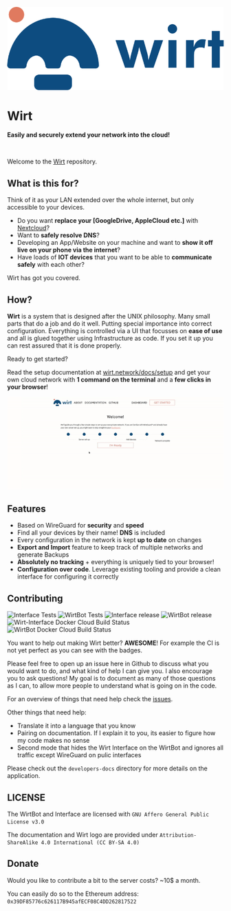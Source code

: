 ![Wirt logo](Interface/public/logo.svg)

# Wirt
**Easily and securely extend your network into the cloud!**

<br/>


Welcome to the [Wirt](https://wirt.network) repository.

## What is this for?

Think of it as your LAN extended over the whole internet, but only accessible to your devices.

- Do you want **replace your [GoogleDrive, AppleCloud etc.]** with [Nextcloud](https://nextcloud.com/)?
- Want to **safely resolve DNS**?
- Developing an App/Website on your machine and want to **show it off live on your phone via the internet**?
- Have loads of **IOT devices** that you want to be able to **communicate safely** with each other?

Wirt has got you covered. 


## How?

**Wirt** is a system that is designed after the UNIX philosophy. 
Many small parts that do a job and do it well. Putting special importance into correct configuration.
Everything is controlled via a UI that focusses on **ease of use** and all is glued together using Infrastructure as code.
If you set it up you can rest assured that it is done properly.

Ready to get started?

Read the setup documentation at [wirt.network/docs/setup](https://wirt.network/docs/setup) and get your own cloud network with **1 command on the terminal** and a **few clicks in your browser**!


![Small video to demonstrate the Tutorial](media/wirt_tutorial.gif)

## Features
- Based on WireGuard for **security** and **speed**
- Find all your devices by their name! **DNS** is included
- Every configuration in the network is kept **up to date** on changes
- **Export and Import** feature to keep track of multiple networks and generate Backups
- **Absolutely no tracking** + everything is uniquely tied to your browser!
- **Configuration over code**. Leverage existing tooling and provide a clean interface for configuring it correctly

## Contributing
![Interface Tests](https://github.com/b-m-f/Wirt/workflows/run%20Interface%20tests/badge.svg)
![WirtBot Tests](https://github.com/b-m-f/Wirt/workflows/run%20WirtBot%20tests/badge.svg)
![Interface release](https://github.com/b-m-f/Wirt/workflows/build%20and%20push%20interface/badge.svg)
![WirtBot release](https://github.com/b-m-f/Wirt/workflows/build%20and%20push%20WirtBot/badge.svg)
![Wirt-Interface Docker Cloud Build Status](https://img.shields.io/docker/cloud/build/bmff/wirt-interface?label=Wirt-Interface)
![WirtBot Docker Cloud Build Status](https://img.shields.io/docker/cloud/build/bmff/wirtbot?label=Wirtbot%20docker%20build)

You want to help out making Wirt better? **AWESOME**! For example the CI is not yet perfect as you can see with the badges.

Please feel free to open up an issue here in Github to discuss what you would want to do, and what kind of help I can give you.
I also encourage you to ask questions! My goal is to document as many of those questions as I can, to allow more people to understand what is going on in the code.

For an overview of things that need help check the [issues](https://github.com/b-m-f/wirt/issues).

Other things that need help:

- Translate it into a language that you know
- Pairing on documentation. If I explain it to you, its easier to figure how my code makes no sense
- Second mode that hides the Wirt Interface on the WirtBot and ignores all traffic except WireGuard on pulic interfaces

Please check out the `developers-docs` directory for more details on the application.


## LICENSE

The WirtBot and Interface are licensed with `GNU Affero General Public License v3.0`

The documentation and Wirt logo are provided under `Attribution-ShareAlike 4.0 International (CC BY-SA 4.0)`

## Donate

Would you like to contribute a bit to the server costs? ~10$ a month.

You can easily do so to the Ethereum address: `0x39DF85776c626117B945afECF08C4DD262817522`
